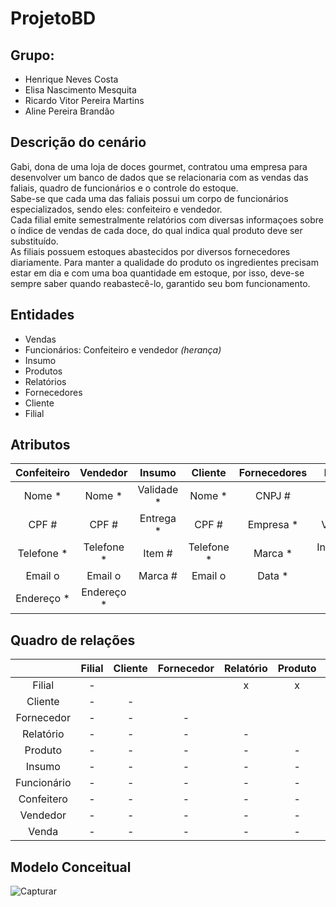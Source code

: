 # ProjetoBD
## **Grupo:** 
* Henrique Neves Costa 
* Elisa Nascimento Mesquita
* Ricardo Vitor Pereira Martins
* Aline Pereira Brandão

## **Descrição do cenário**
 Gabi, dona de uma loja de doces gourmet, contratou uma empresa para desenvolver um banco de dados que se relacionaria com as vendas das faliais, quadro de funcionários e o controle do estoque. <br>
 Sabe-se que cada uma das faliais possui um corpo de funcionários especializados, sendo eles: confeiteiro e vendedor. <br>
 Cada filial emite semestralmente relatórios com diversas informaçoes sobre o índice de vendas de cada doce, do qual indica qual produto deve ser substituído. <br>
 As filiais possuem estoques abastecidos por diversos fornecedores diariamente. Para manter a qualidade do produto os ingredientes precisam estar em dia e com uma boa quantidade em estoque, por isso, deve-se sempre saber quando reabastecê-lo, garantido seu bom funcionamento.

## **Entidades**
* Vendas
* Funcionários: Confeiteiro e vendedor *(herança)*
* Insumo
* Produtos
* Relatórios
* Fornecedores
* Cliente
* Filial

## **Atributos**

| Confeiteiro | Vendedor   | Insumo     | Cliente    | Fornecedores | Produtos       | Relatórios     | Filial     | Vendas        |
| :---------: | :--------: | :--------: | :--------: | :----------: | :------------: | :------------: | :--------: | :-----------: |
| Nome *      | Nome *     | Validade * | Nome *     | CNPJ #       | Nome #         | Nome produto # | CNPJ *     | Nota Fiscal # |
| CPF #       | CPF #      | Entrega *  | CPF #      | Empresa *    | Validade *     | Semestre #     | Endereço # | Data *        |
| Telefone *  | Telefone * | Item #     | Telefone * | Marca *      | Ingredientes o | Resultado *    | Gerente *  | Valor total * |
| Email o     | Email o    | Marca #    | Email o    | Data *       |                |                |            |               |
| Endereço *  | Endereço * |                                                                            


## **Quadro de relações**

|              | Filial | Cliente | Fornecedor | Relatório | Produto | Insumo  | Funcionário | Confeitero | Vendedor | Venda |
| :----------: | :----: | :-----: | :--------: | :-------: | :-----: | :-----: | :---------: | :--------: | :------: | :---: |
| Filial       | -      |         |            |    x      |     x   |   x     |    x        |     x      |    x     |       |
| Cliente      | -      | -       |            |           |         |         |             |            |          |  x    |
| Fornecedor   | -      | -       | -          |           |         |    x    |             |            |          |       |
| Relatório    | -      | -       | -          | -         |         |         |             |            |          | x     |
| Produto      | -      | -       | -          | -         | -       |    x    |             |      x     |    x     |       |
| Insumo       | -      | -       | -          | -         | -       | -       |             |            |          |       |
| Funcionário  | -      | -       | -          | -         | -       | -       | -           |        x   |   x      |       |
| Confeitero   | -      | -       | -          | -         | -       | -       | -           | -          |          |       |
| Vendedor     | -      | -       | -          | -         | -       | -       | -           | -          | -        |  x    |
| Venda        | -      | -       | -          | -         | -       | -       | -           | -          | -        | -     |

## **Modelo Conceitual**

![Capturar](https://user-images.githubusercontent.com/62437015/79284732-ed035e00-7e91-11ea-8487-f3b62ff6cee6.PNG)
